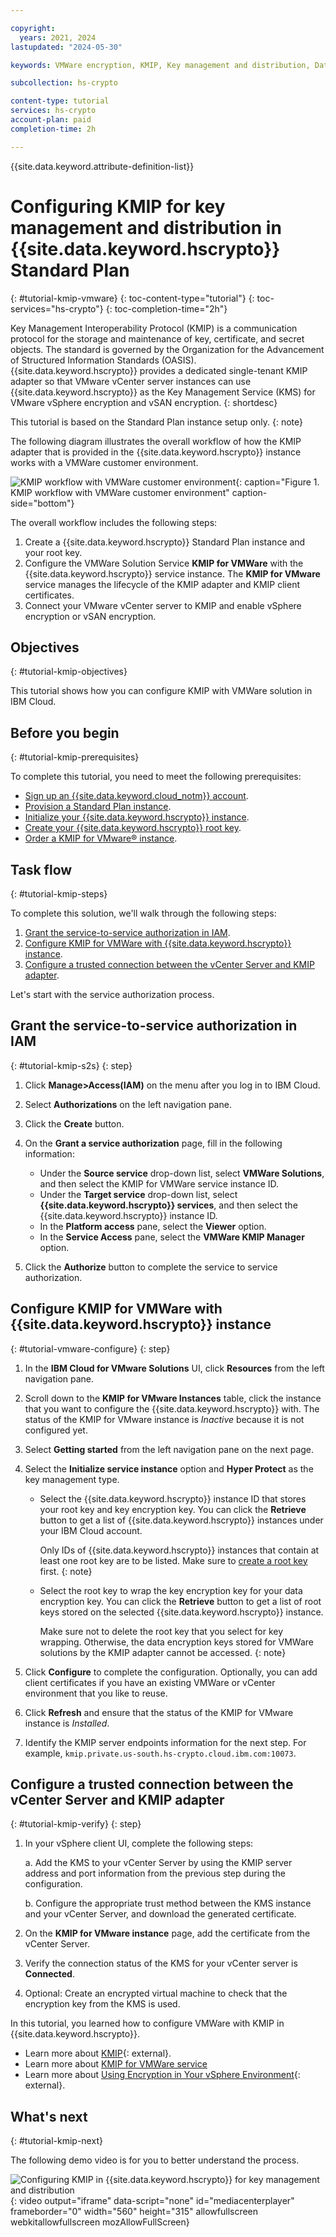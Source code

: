 ```yaml
---

copyright:
  years: 2021, 2024
lastupdated: "2024-05-30"

keywords: VMWare encryption, KMIP, Key management and distribution, Data appliance encryption, Netapp, vSphere, vSAN encryption

subcollection: hs-crypto

content-type: tutorial
services: hs-crypto
account-plan: paid
completion-time: 2h

---
```


{{site.data.keyword.attribute-definition-list}}




# Configuring KMIP for key management and distribution in {{site.data.keyword.hscrypto}} Standard Plan
{: #tutorial-kmip-vmware}
{: toc-content-type="tutorial"}
{: toc-services="hs-crypto"}
{: toc-completion-time="2h"}


Key Management Interoperability Protocol (KMIP) is a communication protocol for the storage and maintenance of key, certificate, and secret objects. The standard is governed by the Organization for the Advancement of Structured Information Standards (OASIS). {{site.data.keyword.hscrypto}} provides a dedicated single-tenant KMIP adapter so that VMware vCenter server instances can use {{site.data.keyword.hscrypto}} as the Key Management Service (KMS) for VMware vSphere encryption and vSAN encryption.
{: shortdesc}

This tutorial is based on the Standard Plan instance setup only.
{: note}

The following diagram illustrates the overall workflow of how the KMIP adapter that is provided in the {{site.data.keyword.hscrypto}} instance works with a VMWare customer environment.

![KMIP workflow with VMWare customer environment](../images/kmip-vmware-workflow.svg "KMIP adapter"){: caption="Figure 1. KMIP workflow with VMWare customer environment" caption-side="bottom"}

The overall workflow includes the following steps:

1. Create a {{site.data.keyword.hscrypto}} Standard Plan instance and your root key.
2. Configure the VMWare Solution Service **KMIP for VMWare** with the {{site.data.keyword.hscrypto}} service instance. The **KMIP for VMware** service manages the lifecycle of the KMIP adapter and KMIP client certificates.
3. Connect your VMware vCenter server to KMIP and enable vSphere encryption or vSAN encryption.


## Objectives
{: #tutorial-kmip-objectives}

This tutorial shows how you can configure KMIP with VMWare solution in IBM Cloud.


## Before you begin
{: #tutorial-kmip-prerequisites}

To complete this tutorial, you need to meet the following prerequisites:

- [Sign up an {{site.data.keyword.cloud_notm}} account](/docs/vmwaresolutions?topic=vmwaresolutions-signing_required_accounts#signing_required_accounts-cloud).
- [Provision a Standard Plan instance](/docs/hs-crypto?topic=hs-crypto-provision&interface=ui#provision-standard).
- [Initialize your {{site.data.keyword.hscrypto}} instance](/docs/hs-crypto?topic=hs-crypto-initialize-hsm#initialize-hsm).
- [Create your {{site.data.keyword.hscrypto}} root key](/docs/hs-crypto?topic=hs-crypto-get-started#create-key-standard).
- [Order a KMIP for VMware® instance](/docs/vmwaresolutions?topic=vmwaresolutions-kmip_standalone_ordering).

## Task flow
{: #tutorial-kmip-steps}

To complete this solution, we'll walk through the following steps:

1. [Grant the service-to-service authorization in IAM](#tutorial-kmip-s2s).
2. [Configure KMIP for VMWare with {{site.data.keyword.hscrypto}} instance](#tutorial-vmware-configure).
3. [Configure a trusted connection between the vCenter Server and KMIP adapter](#tutorial-kmip-verify).

Let's start with the service authorization process.

## Grant the service-to-service authorization in IAM
{: #tutorial-kmip-s2s}
{: step}

1. Click **Manage>Access(IAM)** on the menu after you log in to IBM Cloud.

2. Select **Authorizations** on the left navigation pane.

3. Click the **Create** button.

4. On the **Grant a service authorization** page, fill in the following information:

   * Under the **Source service** drop-down list, select **VMWare Solutions**, and then select the KMIP for VMWare service instance ID.
   * Under the **Target service** drop-down list, select **{{site.data.keyword.hscrypto}} services**, and then select the {{site.data.keyword.hscrypto}} instance ID.
   * In the **Platform access** pane, select the **Viewer** option.
   * In the **Service Access** pane, select the **VMWare KMIP Manager** option.

6. Click the **Authorize** button to complete the service to service authorization.

## Configure KMIP for VMWare with {{site.data.keyword.hscrypto}} instance
{: #tutorial-vmware-configure}
{: step}

1. In the **IBM Cloud for VMware Solutions** UI, click **Resources** from the left navigation pane.

2. Scroll down to the **KMIP for VMware Instances** table, click the instance that you want to configure the {{site.data.keyword.hscrypto}} with. The status of the KMIP for VMware instance is *Inactive* because it is not configured yet.

3. Select **Getting started** from the left navigation pane on the next page.

4. Select the **Initialize service instance** option and **Hyper Protect** as the key management type.

    - Select the {{site.data.keyword.hscrypto}} instance ID that stores your root key and key encryption key. You can click the **Retrieve** button to get a list of {{site.data.keyword.hscrypto}} instances under your IBM Cloud account.
    
        Only IDs of {{site.data.keyword.hscrypto}} instances that contain at least one root key are to be listed. Make sure to [create a root key](/docs/hs-crypto?topic=hs-crypto-get-started#create-key-standard) first.
        {: note}

    - Select the root key to wrap the key encryption key for your data encryption key. You can click the **Retrieve** button to get a list of root keys stored on the selected {{site.data.keyword.hscrypto}} instance.

        Make sure not to delete the root key that you select for key wrapping. Otherwise, the data encryption keys stored for VMWare solutions by the KMIP adapter cannot be accessed.
        {: note}

5. Click **Configure** to complete the configuration. Optionally, you can add client certificates if you have an existing VMWare or vCenter environment that you like to reuse.

6. Click **Refresh** and ensure that the status of the KMIP for VMware instance is *Installed*.

7. Identify the KMIP server endpoints information for the next step. For example, `kmip.private.us-south.hs-crypto.cloud.ibm.com:10073`.


## Configure a trusted connection between the vCenter Server and KMIP adapter
{: #tutorial-kmip-verify}
{: step}

1. In your vSphere client UI, complete the following steps:

    a. Add the KMS to your vCenter Server by using the KMIP server address and port information from the previous step during the configuration.

    b. Configure the appropriate trust method between the KMS instance and your vCenter Server, and download the generated certificate.

2. On the **KMIP for VMware instance** page, add the certificate from the vCenter Server.

3. Verify the connection status of the KMS for your vCenter server is **Connected**.

4. Optional: Create an encrypted virtual machine to check that the encryption key from the KMS is used.

In this tutorial, you learned how to configure VMWare with KMIP in {{site.data.keyword.hscrypto}}.

- Learn more about [KMIP](http://www.oasis-open.org/committees/tc_home.php?wg_abbrev=kmip){: external}.
- Learn more about [KMIP for VMWare service](/docs/vmwaresolutions?topic=vmwaresolutions-kmip_standalone_considerations)
- Learn more about [Using Encryption in Your vSphere Environment](https://docs.vmware.com/en/VMware-vSphere/8.0/vsphere-security/GUID-A29066CD-8EF8-4A4E-9FC9-8628E05FC859.html?hWord=N4IghgNiBcIKoGcCWA7A5gAgKIoMYCcBPABwBckB7FDVDATQoFd8MA3AZWIAsBTfH7ClZJ8VALY8UpEAF8gA){: external}.


## What's next
{: #tutorial-kmip-next}

The following demo video is for you to better understand the process.

![Configuring KMIP in {{site.data.keyword.hscrypto}} for key management and distribution](https://www.kaltura.com/p/1773841/sp/177384100/embedIframeJs/uiconf_id/27941801/partner_id/1773841?iframeembed=true&entry_id=1_e5gk6ktn){: video output="iframe" data-script="none" id="mediacenterplayer" frameborder="0" width="560" height="315" allowfullscreen webkitallowfullscreen mozAllowFullScreen}
